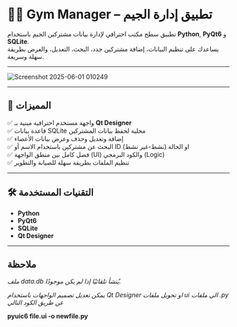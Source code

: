 # 🏋️‍♂️ Gym Manager – تطبيق إدارة الجيم

تطبيق سطح مكتب احترافي لإدارة بيانات مشتركين الجيم باستخدام **Python**, **PyQt6** و **SQLite**.  
يساعدك على تنظيم البيانات، إضافة مشتركين جدد، البحث، التعديل، والعرض بطريقة سهلة وسريعة.

---

![Screenshot 2025-06-01 010249](https://github.com/user-attachments/assets/2aca885b-5a79-4a28-abdb-6a93473d8727)



---

## 🎯 المميزات

✅ واجهة مستخدم احترافية مبنية بـ **Qt Designer**  
✅ قاعدة بيانات SQLite محلية لحفظ بيانات المشتركين  
✅ إضافة وتعديل وحذف وعرض بيانات الأعضاء  
✅ البحث عن مشتركين باستخدام الاسم أو ID او الحالة (نشط-غير نشط)  
✅ فصل كامل بين منطق الواجهة (UI) والكود البرمجي (Logic)  
✅ تنظيم الملفات بطريقة سهلة للصيانة والتطوير

---

## 🛠️ التقنيات المستخدمة

- **Python**
- **PyQt6**                 
- **SQLite**
- **Qt Designer**

----
## **ملاحظة**

*ملف data.db يُنشأ تلقائيًا إذا لم يكن موجودًا.*

*يمكن تعديل تصميم الواجهات باستخدام Qt Designer او تحويل ملفات ui الي ملفات .py  عن طريق الكود التالي*


**pyuic6 file.ui -o newfile.py**

